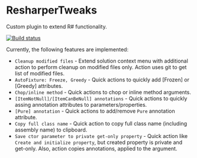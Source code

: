 # ResharperTweaks
Custom plugin to extend R# functionality.

[![Build status](https://ci.appveyor.com/api/projects/status/0yvkmy6lo10mpmr7/branch/master?svg=true)](https://ci.appveyor.com/project/Zvirja/resharpertweaks/branch/master)

Currently, the following features are implemented:  
* `Cleanup modified files` - Extend solution context menu with additional action to perform cleanup on modified files only. Action uses git to get list of modified files.
* `AutoFixture: Freeze, Greedy` - Quick actions to quickly add [Frozen] or [Greedy] attributes.
* `Chop/inline method` - Quick actions to chop or inline method arguments.
* `[ItemNotNull]/[ItemCanBeNull] annotations` - Quick actions to quickly assing annotation attributes to parameters/properties.
* `[Pure] annotation` - Quick actions to add/remove `Pure` annotation attribute.
* `Copy full class name` - Quick action to copy full class name (including assembly name) to clipboard.
* `Save ctor parameter to private get-only property` - Quick action like `Create and initialize property`, but created property is private and get-only. Also, action copies annotations, applied to the argument.
